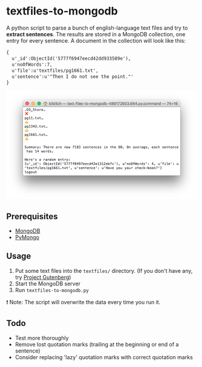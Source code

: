 # textfiles-to-mongodb

A python script to parse a bunch of english-language text files and try to **extract sentences**. The results are stored in a MongoDB collection, one entry for every sentence. A document in the collection will look like this:

    {  
      u'_id':ObjectId('5777f6947eecd42dd933589e'),
      u'noOfWords':7,
      u'file':u'textfiles/pg1661.txt',
      u'sentence':u'"Then I do not see the point."'
    }

![Terminal screenshot](screenshot.png?raw=true)

## Prerequisites

* [MongoDB](https://docs.mongodb.com/manual/installation/)
* [PyMongo](https://api.mongodb.com/python/current/tutorial.html)

## Usage

1. Put some text files into the `textfiles/` directory. (If you don't have any, try [Project Gutenberg](https://www.gutenberg.org/))
2. Start the MongoDB server
3. Run `textfiles-to-mongodb.py`

❗️ Note: The script will overwrite the data every time you run it.

## Todo

* Test more thoroughly
* Remove lost quotation marks (trailing at the beginning or end of a sentence)
* Consider replacing 'lazy' quotation marks with correct quotation marks